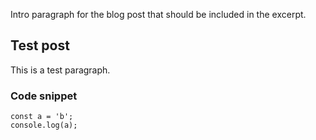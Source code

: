 Intro paragraph for the blog post that should be included in the excerpt.

## Test post

This is a test paragraph.

### Code snippet
```
const a = 'b';
console.log(a);
```

